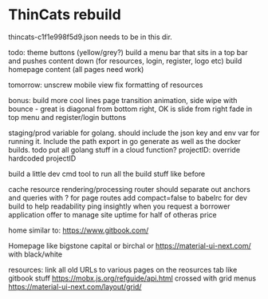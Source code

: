 # ThinCats rebuild
thincats-c1f1e998f5d9.json needs to be in this dir.



todo:
theme buttons (yellow/grey?)
build a menu bar that sits in a top bar and pushes content down (for resources, login, register, logo etc)
build homepage content (all pages need work)

tomorrow:
unscrew mobile view
fix formatting of resources

bonus:
build more cool lines
page transition animation, side wipe with bounce - great is diagonal from bottom right, OK is slide from right
fade in top menu and register/login buttons

staging/prod variable for golang. should include the json key and env var for running it. Include the path export in go generate as well as the docker builds.
todo put all golang stuff in a cloud function?
projectID: override hardcoded projectID

build a little dev cmd tool to run all the build stuff like before

cache resource rendering/processing
router should separate out anchors and queries with ? for page routes
add compact=false to babelrc for dev build to help readability
ping insightly when you request a borrower application
offer to manage site uptime for half of otheras price

home similar to:
https://www.gitbook.com/

Homepage like bigstone capital or birchal 
or 
https://material-ui-next.com/
with black/white

resources:
link all old URLs to various pages on the reosurces tab
like gitbook stuff
https://mobx.js.org/refguide/api.html
crossed with grid menus
https://material-ui-next.com/layout/grid/


